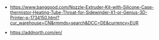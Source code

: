 - https://www.banggood.com/Nozzle-Extruder-Kit-with-Silicone-Case-thermistor-Heating-Tube-Throat-for-Sidewinder-X1-or-Genius-3D-Printer-p-1734150.html?cur_warehouse=CN&rmmds=search&DCC=DE&currency=EUR 

- https://addnorth.com/en/
